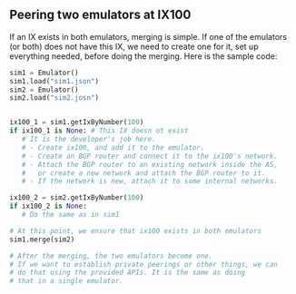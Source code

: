 

## Peering two emulators at IX100

If an IX exists in both emulators, merging is simple. 
If one of the emulators (or both) does not have this IX, 
we need to create one for it, set up everything needed,
before doing the merging. Here is the sample code:

```py
sim1 = Emulator()
sim1.load("sim1.json")
sim2 = Emulator()
sim2.load("sim2.josn")


ix100_1 = sim1.getIxByNumber(100)
if ix100_1 is None: # This IX doesn ot exist
   # It is the developer's job here.
   # - Create ix100, and add it to the emulator.
   # - Create an BGP router and connect it to the ix100's network.
   # - Attach the BGP router to an existing network inside the AS,
   #   or create a new network and attach the BGP router to it.
   # - If the network is new, attach it to some internal networks.

ix100_2 = sim2.getIxByNumber(100)
if ix100_2 is None:
   # Do the same as in sim1

# At this point, we ensure that ix100 exists in both emulators
sim1.merge(sim2)

# After the merging, the two emulators become one. 
# If we want to establish private peerings or other things, we can
# do that using the provided APIs. It is the same as doing 
# that in a single emulator.
```
